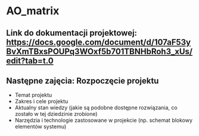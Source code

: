 # AO_matrix

## Link do dokumentacji projektowej: https://docs.google.com/document/d/107aF53yBvXmTBxsPOUPq3WOxf5b701TBNHbRoh3_xUs/edit?tab=t.0

## Następne zajęcia: Rozpoczęcie projektu
-  Temat projektu
-  Zakres i cele projektu
-  Aktualny stan wiedzy (jakie są podobne dostępne rozwiązania, co zostało w tej dziedzinie zrobione)
-  Narzędzia i technologie zastosowane w projekcie (np. schemat blokowy elementów systemu)
